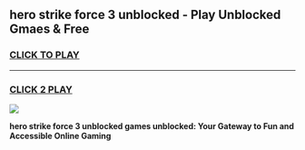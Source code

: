 
## hero strike force 3 unblocked - Play Unblocked Gmaes & Free
<h3>
<a href="https://news.freeplayer.one?title=hero_strike_force_3_unblocked&ref=16F">CLICK TO PLAY</a></h3>
<hr>

<h3>
<a href="https://news.freeplayer.one?title=hero_strike_force_3_unblocked&ref=16F">CLICK 2 PLAY</a>
  
</h3>

<a href="https://news.freeplayer.one?title=hero_strike_force_3_unblocked&ref=16F/"><img src="https://clearcache.store/games.png"></a>


**hero strike force 3 unblocked games unblocked: Your Gateway to Fun and Accessible Online Gaming**
